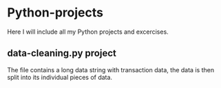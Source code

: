 # Python-projects

Here I will include all my Python projects and excercises.

## data-cleaning.py project
The file contains a long data string with transaction data, the data is then split into its individual pieces of data.
